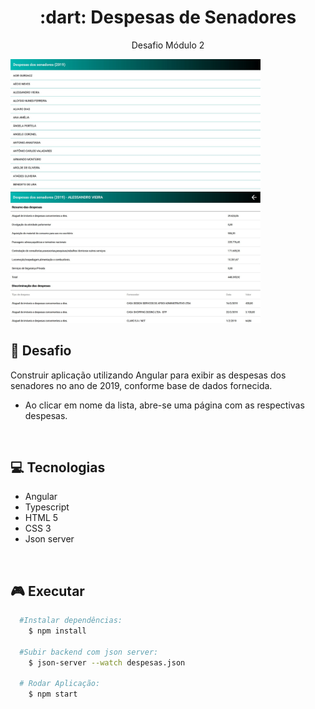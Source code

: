 
<h1 align="center"> :dart: <strong>Despesas de Senadores </strong></h1>
<p align="center">Desafio Módulo 2</p>
<div>
  <img src="./src/assets/despesas-senadores-2.jpg" width="400">
  <img src="./src/assets/despesas-senadores.jpg" width="400">
</div>

## :rocket: Desafio
Construir aplicação utilizando Angular para exibir as despesas  dos senadores no ano de 2019, conforme base de dados fornecida.

- Ao clicar em nome da lista, abre-se uma página com as respectivas despesas.

<br />

## :computer: Tecnologias
- Angular
- Typescript
- HTML 5
- CSS 3
- Json server

<br />

## :video_game: Executar

```bash
  #Instalar dependências:
    $ npm install

  #Subir backend com json server:
    $ json-server --watch despesas.json

  # Rodar Aplicação:
    $ npm start
```